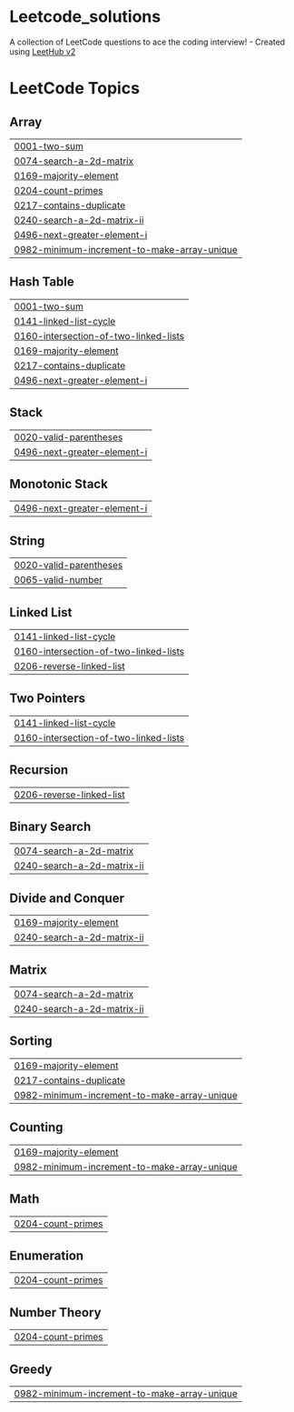 # Leetcode_solutions
A collection of LeetCode questions to ace the coding interview! - Created using [LeetHub v2](https://github.com/arunbhardwaj/LeetHub-2.0)

<!---LeetCode Topics Start-->
# LeetCode Topics
## Array
|  |
| ------- |
| [0001-two-sum](https://github.com/AmanPatel470/Leetcode_solutions/tree/master/0001-two-sum) |
| [0074-search-a-2d-matrix](https://github.com/AmanPatel470/Leetcode_solutions/tree/master/0074-search-a-2d-matrix) |
| [0169-majority-element](https://github.com/AmanPatel470/Leetcode_solutions/tree/master/0169-majority-element) |
| [0204-count-primes](https://github.com/AmanPatel470/Leetcode_solutions/tree/master/0204-count-primes) |
| [0217-contains-duplicate](https://github.com/AmanPatel470/Leetcode_solutions/tree/master/0217-contains-duplicate) |
| [0240-search-a-2d-matrix-ii](https://github.com/AmanPatel470/Leetcode_solutions/tree/master/0240-search-a-2d-matrix-ii) |
| [0496-next-greater-element-i](https://github.com/AmanPatel470/Leetcode_solutions/tree/master/0496-next-greater-element-i) |
| [0982-minimum-increment-to-make-array-unique](https://github.com/AmanPatel470/Leetcode_solutions/tree/master/0982-minimum-increment-to-make-array-unique) |
## Hash Table
|  |
| ------- |
| [0001-two-sum](https://github.com/AmanPatel470/Leetcode_solutions/tree/master/0001-two-sum) |
| [0141-linked-list-cycle](https://github.com/AmanPatel470/Leetcode_solutions/tree/master/0141-linked-list-cycle) |
| [0160-intersection-of-two-linked-lists](https://github.com/AmanPatel470/Leetcode_solutions/tree/master/0160-intersection-of-two-linked-lists) |
| [0169-majority-element](https://github.com/AmanPatel470/Leetcode_solutions/tree/master/0169-majority-element) |
| [0217-contains-duplicate](https://github.com/AmanPatel470/Leetcode_solutions/tree/master/0217-contains-duplicate) |
| [0496-next-greater-element-i](https://github.com/AmanPatel470/Leetcode_solutions/tree/master/0496-next-greater-element-i) |
## Stack
|  |
| ------- |
| [0020-valid-parentheses](https://github.com/AmanPatel470/Leetcode_solutions/tree/master/0020-valid-parentheses) |
| [0496-next-greater-element-i](https://github.com/AmanPatel470/Leetcode_solutions/tree/master/0496-next-greater-element-i) |
## Monotonic Stack
|  |
| ------- |
| [0496-next-greater-element-i](https://github.com/AmanPatel470/Leetcode_solutions/tree/master/0496-next-greater-element-i) |
## String
|  |
| ------- |
| [0020-valid-parentheses](https://github.com/AmanPatel470/Leetcode_solutions/tree/master/0020-valid-parentheses) |
| [0065-valid-number](https://github.com/AmanPatel470/Leetcode_solutions/tree/master/0065-valid-number) |
## Linked List
|  |
| ------- |
| [0141-linked-list-cycle](https://github.com/AmanPatel470/Leetcode_solutions/tree/master/0141-linked-list-cycle) |
| [0160-intersection-of-two-linked-lists](https://github.com/AmanPatel470/Leetcode_solutions/tree/master/0160-intersection-of-two-linked-lists) |
| [0206-reverse-linked-list](https://github.com/AmanPatel470/Leetcode_solutions/tree/master/0206-reverse-linked-list) |
## Two Pointers
|  |
| ------- |
| [0141-linked-list-cycle](https://github.com/AmanPatel470/Leetcode_solutions/tree/master/0141-linked-list-cycle) |
| [0160-intersection-of-two-linked-lists](https://github.com/AmanPatel470/Leetcode_solutions/tree/master/0160-intersection-of-two-linked-lists) |
## Recursion
|  |
| ------- |
| [0206-reverse-linked-list](https://github.com/AmanPatel470/Leetcode_solutions/tree/master/0206-reverse-linked-list) |
## Binary Search
|  |
| ------- |
| [0074-search-a-2d-matrix](https://github.com/AmanPatel470/Leetcode_solutions/tree/master/0074-search-a-2d-matrix) |
| [0240-search-a-2d-matrix-ii](https://github.com/AmanPatel470/Leetcode_solutions/tree/master/0240-search-a-2d-matrix-ii) |
## Divide and Conquer
|  |
| ------- |
| [0169-majority-element](https://github.com/AmanPatel470/Leetcode_solutions/tree/master/0169-majority-element) |
| [0240-search-a-2d-matrix-ii](https://github.com/AmanPatel470/Leetcode_solutions/tree/master/0240-search-a-2d-matrix-ii) |
## Matrix
|  |
| ------- |
| [0074-search-a-2d-matrix](https://github.com/AmanPatel470/Leetcode_solutions/tree/master/0074-search-a-2d-matrix) |
| [0240-search-a-2d-matrix-ii](https://github.com/AmanPatel470/Leetcode_solutions/tree/master/0240-search-a-2d-matrix-ii) |
## Sorting
|  |
| ------- |
| [0169-majority-element](https://github.com/AmanPatel470/Leetcode_solutions/tree/master/0169-majority-element) |
| [0217-contains-duplicate](https://github.com/AmanPatel470/Leetcode_solutions/tree/master/0217-contains-duplicate) |
| [0982-minimum-increment-to-make-array-unique](https://github.com/AmanPatel470/Leetcode_solutions/tree/master/0982-minimum-increment-to-make-array-unique) |
## Counting
|  |
| ------- |
| [0169-majority-element](https://github.com/AmanPatel470/Leetcode_solutions/tree/master/0169-majority-element) |
| [0982-minimum-increment-to-make-array-unique](https://github.com/AmanPatel470/Leetcode_solutions/tree/master/0982-minimum-increment-to-make-array-unique) |
## Math
|  |
| ------- |
| [0204-count-primes](https://github.com/AmanPatel470/Leetcode_solutions/tree/master/0204-count-primes) |
## Enumeration
|  |
| ------- |
| [0204-count-primes](https://github.com/AmanPatel470/Leetcode_solutions/tree/master/0204-count-primes) |
## Number Theory
|  |
| ------- |
| [0204-count-primes](https://github.com/AmanPatel470/Leetcode_solutions/tree/master/0204-count-primes) |
## Greedy
|  |
| ------- |
| [0982-minimum-increment-to-make-array-unique](https://github.com/AmanPatel470/Leetcode_solutions/tree/master/0982-minimum-increment-to-make-array-unique) |
<!---LeetCode Topics End-->